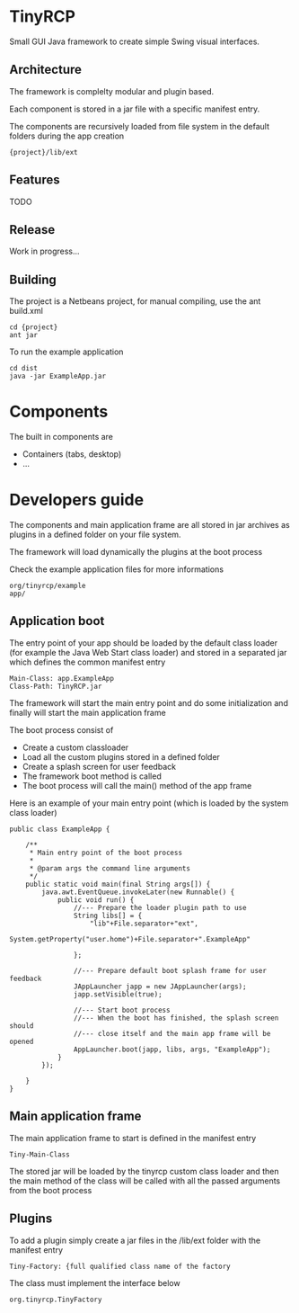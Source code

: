 # TinyRCP
Small GUI Java framework to create simple Swing visual interfaces.

## Architecture
The framework is complelty modular and plugin based.

Each component is stored in a jar file with a specific manifest entry.

The components are recursively loaded from file system in the default folders
during the app creation

    {project}/lib/ext

## Features
TODO

## Release
Work in progress...

## Building
The project is a Netbeans project, for manual compiling, use the ant build.xml

    cd {project}
    ant jar

To run the example application

    cd dist
    java -jar ExampleApp.jar


# Components
The built in components are

* Containers (tabs, desktop)
* ... 

# Developers guide
The components and main application frame are all stored in jar archives as plugins
in a defined folder on your file system.

The framework will load dynamically the plugins at the boot process

Check the example application files for more informations

    org/tinyrcp/example
    app/

## Application boot
The entry point of your app should be loaded by the default class loader (for
example the Java Web Start class loader) and stored in a separated jar which
defines the common manifest entry

    Main-Class: app.ExampleApp
    Class-Path: TinyRCP.jar

The framework will start the main entry point and do some initialization and
finally will start the main application frame

The boot process consist of

* Create a custom classloader
* Load all the custom plugins stored in a defined folder
* Create a splash screen for user feedback
* The framework boot method is called
* The boot process will call the main() method of the app frame

Here is an example of your main entry point (which is loaded by the system
class loader)

    public class ExampleApp {

        /**
         * Main entry point of the boot process
         *
         * @param args the command line arguments
         */
        public static void main(final String args[]) {
            java.awt.EventQueue.invokeLater(new Runnable() {
                public void run() {
                    //--- Prepare the loader plugin path to use
                    String libs[] = {
                        "lib"+File.separator+"ext",
                        System.getProperty("user.home")+File.separator+".ExampleApp"

                    };

                    //--- Prepare default boot splash frame for user feedback
                    JAppLauncher japp = new JAppLauncher(args);
                    japp.setVisible(true);

                    //--- Start boot process
                    //--- When the boot has finished, the splash screen should
                    //--- close itself and the main app frame will be opened
                    AppLauncher.boot(japp, libs, args, "ExampleApp");
                }
            });

        }
    }


## Main application frame
The main application frame to start is defined in the manifest entry

    Tiny-Main-Class

The stored jar will be loaded by the tinyrcp custom class loader and then the
main method of the class will be called with all the passed arguments from the
boot process

## Plugins
To add a plugin simply create a jar files in the /lib/ext folder with the manifest entry

    Tiny-Factory: {full qualified class name of the factory

The class must implement the interface below

    org.tinyrcp.TinyFactory
